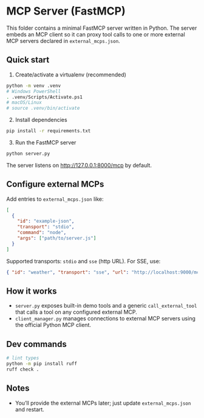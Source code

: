 # MCP Server (FastMCP)

This folder contains a minimal FastMCP server written in Python. The server embeds an MCP client so it can proxy tool calls to one or more external MCP servers declared in `external_mcps.json`.

## Quick start

1) Create/activate a virtualenv (recommended)

```bash
python -m venv .venv
# Windows PowerShell
. .venv/Scripts/Activate.ps1
# macOS/Linux
# source .venv/bin/activate
```

2) Install dependencies

```bash
pip install -r requirements.txt
```

3) Run the FastMCP server

```bash
python server.py
```

The server listens on http://127.0.0.1:8000/mcp by default.

## Configure external MCPs

Add entries to `external_mcps.json` like:

```json
[
  {
    "id": "example-json",
    "transport": "stdio",
    "command": "node",
    "args": ["path/to/server.js"]
  }
]
```

Supported transports: `stdio` and `sse` (http URL). For SSE, use:

```json
{ "id": "weather", "transport": "sse", "url": "http://localhost:9000/mcp" }
```

## How it works

- `server.py` exposes built-in demo tools and a generic `call_external_tool` that calls a tool on any configured external MCP.
- `client_manager.py` manages connections to external MCP servers using the official Python MCP client.

## Dev commands

```bash
# lint types
python -m pip install ruff
ruff check .
```

## Notes

- You’ll provide the external MCPs later; just update `external_mcps.json` and restart.
